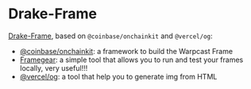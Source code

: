 # Drake-Frame

[Drake-Frame](https://frame.drake.exchange/), based on `@coinbase/onchainkit` and `@vercel/og`:
* [@coinbase/onchainkit](https://onchainkit.xyz/frame/get-frame-message): a framework to build the Warpcast Frame
* [Framegear](https://onchainkit.xyz/frame/framegear): a simple tool that allows you to run and test your frames locally, very useful!!!
* [@vercel/og](https://vercel.com/docs/functions/og-image-generation): a tool that help you to generate img from HTML